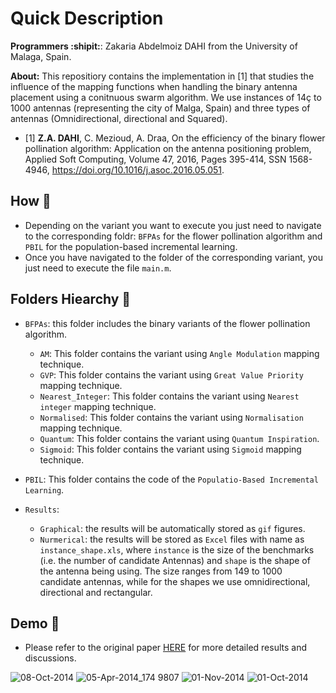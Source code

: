 # Quick Description

**Programmers :shipit:**: Zakaria Abdelmoiz DAHI from the University of Malaga, Spain. 

**About:** This repositiory contains the implementation in [1] that studies the influence of the mapping functions when handling the binary antenna placement using a conitnuous swarm algorithm. We use instances of 14ç to 1000 antennas (representing the city of Malga, Spain) and three types of antennas (Omnidirectional, directional and Squared).

- [1] **Z.A. DAHI**, C. Mezioud, A. Draa, On the efficiency of the binary flower pollination algorithm: Application on the antenna positioning problem, Applied Soft  Computing, Volume 47, 2016, Pages 395-414, SSN 1568-4946, https://doi.org/10.1016/j.asoc.2016.05.051.

## **How :green_book:** 

- Depending on the variant you want to execute you just need to navigate to the corresponding foldr: `BFPAs` for the flower pollination algorithm and `PBIL` for the population-based incremental learning.
- Once you have navigated to the folder of the corresponding variant, you just need to execute the file `main.m`.


## **Folders Hiearchy :open_file_folder:**
    
- `BFPAs`:  this folder includes the binary variants of the flower pollination algorithm.

    - `AM`: This folder contains the variant using `Angle Modulation` mapping technique.
    - `GVP`: This folder contains the variant using `Great Value Priority` mapping technique.
    - `Nearest_Integer`: This folder contains the variant using `Nearest integer` mapping technique.
    - `Normalised`: This folder contains the variant using `Normalisation` mapping technique.
    - `Quantum`: This folder contains the variant using `Quantum Inspiration`.
    - `Sigmoid`: This folder contains the variant using `Sigmoid` mapping technique.
- `PBIL`: This folder contains the code of the `Populatio-Based Incremental Learning`. 

- `Results`: 
    - `Graphical`: the results will be automatically stored as `gif` figures.
    - `Nurmerical`: the results will be stored as `Excel` files with name as `instance_shape.xls`, where `instance` is the size of the benchmarks (i.e. the number of candidate Antennas) and `shape` is the shape of the antenna being using. The size ranges from 149 to 1000 candidate antennas, while for the shapes we use omnidirectional, directional and rectangular. 
        
## **Demo :movie_camera:**
    
- Please refer to the original paper [HERE](https://www.sciencedirect.com/science/article/pii/S1568494616302617) for more detailed results and discussions.

![08-Oct-2014](https://user-images.githubusercontent.com/68249696/222123414-ef9b0af1-1271-42f1-992c-050d05295fc1.gif)
![05-Apr-2014_174 9807](https://user-images.githubusercontent.com/68249696/222123453-52043b21-bfaa-44d7-8470-7eff65d914ea.gif)
![01-Nov-2014](https://user-images.githubusercontent.com/68249696/222123511-c42c8f57-a4e6-4ce9-9e29-686ad6ea53e4.gif)
![01-Oct-2014](https://user-images.githubusercontent.com/68249696/222123560-3e43f77b-d7dc-4242-8c11-7d2d5faa8ab4.gif)
